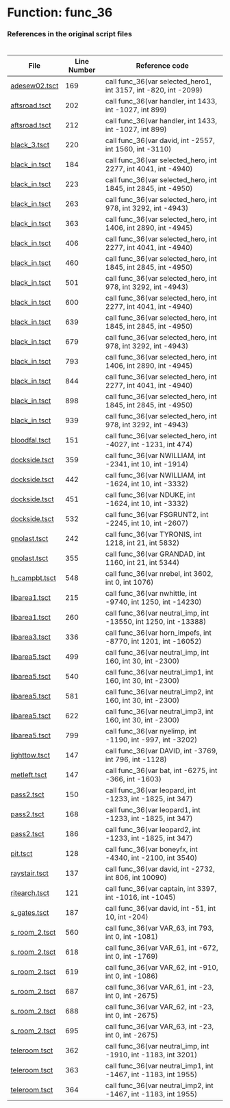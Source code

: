 # Function: func_36 
### References in the original script files

#

| File | Line Number | Reference code |
| --- | --- | --- |
| [adesew02.tsct](../../../out/adesew02.tsct#L169) | 169 | call func_36(var selected_hero1, int 3157, int -820, int -2099) |
| [aftsroad.tsct](../../../out/aftsroad.tsct#L202) | 202 | call func_36(var handler, int 1433, int -1027, int 899) |
| [aftsroad.tsct](../../../out/aftsroad.tsct#L212) | 212 | call func_36(var handler, int 1433, int -1027, int 899) |
| [black_3.tsct](../../../out/black_3.tsct#L220) | 220 | call func_36(var david, int -2557, int 1560, int -3110) |
| [black_in.tsct](../../../out/black_in.tsct#L184) | 184 | call func_36(var selected_hero, int 2277, int 4041, int -4940) |
| [black_in.tsct](../../../out/black_in.tsct#L223) | 223 | call func_36(var selected_hero, int 1845, int 2845, int -4950) |
| [black_in.tsct](../../../out/black_in.tsct#L263) | 263 | call func_36(var selected_hero, int 978, int 3292, int -4943) |
| [black_in.tsct](../../../out/black_in.tsct#L363) | 363 | call func_36(var selected_hero, int 1406, int 2890, int -4945) |
| [black_in.tsct](../../../out/black_in.tsct#L406) | 406 | call func_36(var selected_hero, int 2277, int 4041, int -4940) |
| [black_in.tsct](../../../out/black_in.tsct#L460) | 460 | call func_36(var selected_hero, int 1845, int 2845, int -4950) |
| [black_in.tsct](../../../out/black_in.tsct#L501) | 501 | call func_36(var selected_hero, int 978, int 3292, int -4943) |
| [black_in.tsct](../../../out/black_in.tsct#L600) | 600 | call func_36(var selected_hero, int 2277, int 4041, int -4940) |
| [black_in.tsct](../../../out/black_in.tsct#L639) | 639 | call func_36(var selected_hero, int 1845, int 2845, int -4950) |
| [black_in.tsct](../../../out/black_in.tsct#L679) | 679 | call func_36(var selected_hero, int 978, int 3292, int -4943) |
| [black_in.tsct](../../../out/black_in.tsct#L793) | 793 | call func_36(var selected_hero, int 1406, int 2890, int -4945) |
| [black_in.tsct](../../../out/black_in.tsct#L844) | 844 | call func_36(var selected_hero, int 2277, int 4041, int -4940) |
| [black_in.tsct](../../../out/black_in.tsct#L898) | 898 | call func_36(var selected_hero, int 1845, int 2845, int -4950) |
| [black_in.tsct](../../../out/black_in.tsct#L939) | 939 | call func_36(var selected_hero, int 978, int 3292, int -4943) |
| [bloodfal.tsct](../../../out/bloodfal.tsct#L151) | 151 | call func_36(var selected_hero, int -4027, int -1231, int 474) |
| [dockside.tsct](../../../out/dockside.tsct#L359) | 359 | call func_36(var NWILLIAM, int -2341, int 10, int -1914) |
| [dockside.tsct](../../../out/dockside.tsct#L442) | 442 | call func_36(var NWILLIAM, int -1624, int 10, int -3332) |
| [dockside.tsct](../../../out/dockside.tsct#L451) | 451 | call func_36(var NDUKE, int -1624, int 10, int -3332) |
| [dockside.tsct](../../../out/dockside.tsct#L532) | 532 | call func_36(var FSGRUNT2, int -2245, int 10, int -2607) |
| [gnolast.tsct](../../../out/gnolast.tsct#L242) | 242 | call func_36(var TYRONIS, int 1218, int 21, int 5832) |
| [gnolast.tsct](../../../out/gnolast.tsct#L355) | 355 | call func_36(var GRANDAD, int 1160, int 21, int 5344) |
| [h_campbt.tsct](../../../out/h_campbt.tsct#L548) | 548 | call func_36(var nrebel, int 3602, int 0, int 1076) |
| [libarea1.tsct](../../../out/libarea1.tsct#L215) | 215 | call func_36(var nwhittle, int -9740, int 1250, int -14230) |
| [libarea1.tsct](../../../out/libarea1.tsct#L260) | 260 | call func_36(var neutral_imp, int -13550, int 1250, int -13388) |
| [libarea3.tsct](../../../out/libarea3.tsct#L336) | 336 | call func_36(var horn_impefs, int -8770, int 1201, int -16052) |
| [libarea5.tsct](../../../out/libarea5.tsct#L499) | 499 | call func_36(var neutral_imp, int 160, int 30, int -2300) |
| [libarea5.tsct](../../../out/libarea5.tsct#L540) | 540 | call func_36(var neutral_imp1, int 160, int 30, int -2300) |
| [libarea5.tsct](../../../out/libarea5.tsct#L581) | 581 | call func_36(var neutral_imp2, int 160, int 30, int -2300) |
| [libarea5.tsct](../../../out/libarea5.tsct#L622) | 622 | call func_36(var neutral_imp3, int 160, int 30, int -2300) |
| [libarea5.tsct](../../../out/libarea5.tsct#L799) | 799 | call func_36(var nyelimp, int -1190, int -997, int -3202) |
| [lighttow.tsct](../../../out/lighttow.tsct#L147) | 147 | call func_36(var DAVID, int -3769, int 796, int -1128) |
| [metleft.tsct](../../../out/metleft.tsct#L147) | 147 | call func_36(var bat, int -6275, int -366, int -1603) |
| [pass2.tsct](../../../out/pass2.tsct#L150) | 150 | call func_36(var leopard, int -1233, int -1825, int 347) |
| [pass2.tsct](../../../out/pass2.tsct#L168) | 168 | call func_36(var leopard1, int -1233, int -1825, int 347) |
| [pass2.tsct](../../../out/pass2.tsct#L186) | 186 | call func_36(var leopard2, int -1233, int -1825, int 347) |
| [pit.tsct](../../../out/pit.tsct#L128) | 128 | call func_36(var boneyfx, int -4340, int -2100, int 3540) |
| [raystair.tsct](../../../out/raystair.tsct#L137) | 137 | call func_36(var david, int -2732, int 806, int 10090) |
| [ritearch.tsct](../../../out/ritearch.tsct#L121) | 121 | call func_36(var captain, int 3397, int -1016, int -1045) |
| [s_gates.tsct](../../../out/s_gates.tsct#L187) | 187 | call func_36(var david, int -51, int 10, int -204) |
| [s_room_2.tsct](../../../out/s_room_2.tsct#L560) | 560 | call func_36(var VAR_63, int 793, int 0, int -1081) |
| [s_room_2.tsct](../../../out/s_room_2.tsct#L618) | 618 | call func_36(var VAR_61, int -672, int 0, int -1769) |
| [s_room_2.tsct](../../../out/s_room_2.tsct#L619) | 619 | call func_36(var VAR_62, int -910, int 0, int -1086) |
| [s_room_2.tsct](../../../out/s_room_2.tsct#L687) | 687 | call func_36(var VAR_61, int -23, int 0, int -2675) |
| [s_room_2.tsct](../../../out/s_room_2.tsct#L688) | 688 | call func_36(var VAR_62, int -23, int 0, int -2675) |
| [s_room_2.tsct](../../../out/s_room_2.tsct#L695) | 695 | call func_36(var VAR_63, int -23, int 0, int -2675) |
| [teleroom.tsct](../../../out/teleroom.tsct#L362) | 362 | call func_36(var neutral_imp, int -1910, int -1183, int 3201) |
| [teleroom.tsct](../../../out/teleroom.tsct#L363) | 363 | call func_36(var neutral_imp1, int -1467, int -1183, int 1955) |
| [teleroom.tsct](../../../out/teleroom.tsct#L364) | 364 | call func_36(var neutral_imp2, int -1467, int -1183, int 1955) |
